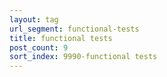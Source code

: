 ```yaml
---
layout: tag
url_segment: functional-tests
title: functional tests
post_count: 9
sort_index: 9990-functional tests
---
```

